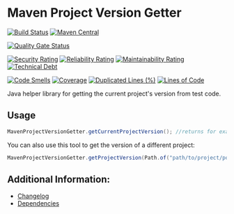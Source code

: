 # Maven Project Version Getter

[![Build Status](https://github.com/exasol/maven-project-version-getter/actions/workflows/ci-build.yml/badge.svg)](https://github.com/exasol/maven-project-version-getter/actions/workflows/ci-build.yml)
[![Maven Central](https://img.shields.io/maven-central/v/com.exasol/maven-project-version-getter)](https://search.maven.org/artifact/com.exasol/maven-project-version-getter)

[![Quality Gate Status](https://sonarcloud.io/api/project_badges/measure?project=com.exasol%3Amaven-project-version-getter&metric=alert_status)](https://sonarcloud.io/dashboard?id=com.exasol%3Amaven-project-version-getter)

[![Security Rating](https://sonarcloud.io/api/project_badges/measure?project=com.exasol%3Amaven-project-version-getter&metric=security_rating)](https://sonarcloud.io/dashboard?id=com.exasol%3Amaven-project-version-getter)
[![Reliability Rating](https://sonarcloud.io/api/project_badges/measure?project=com.exasol%3Amaven-project-version-getter&metric=reliability_rating)](https://sonarcloud.io/dashboard?id=com.exasol%3Amaven-project-version-getter)
[![Maintainability Rating](https://sonarcloud.io/api/project_badges/measure?project=com.exasol%3Amaven-project-version-getter&metric=sqale_rating)](https://sonarcloud.io/dashboard?id=com.exasol%3Amaven-project-version-getter)
[![Technical Debt](https://sonarcloud.io/api/project_badges/measure?project=com.exasol%3Amaven-project-version-getter&metric=sqale_index)](https://sonarcloud.io/dashboard?id=com.exasol%3Amaven-project-version-getter)

[![Code Smells](https://sonarcloud.io/api/project_badges/measure?project=com.exasol%3Amaven-project-version-getter&metric=code_smells)](https://sonarcloud.io/dashboard?id=com.exasol%3Amaven-project-version-getter)
[![Coverage](https://sonarcloud.io/api/project_badges/measure?project=com.exasol%3Amaven-project-version-getter&metric=coverage)](https://sonarcloud.io/dashboard?id=com.exasol%3Amaven-project-version-getter)
[![Duplicated Lines (%)](https://sonarcloud.io/api/project_badges/measure?project=com.exasol%3Amaven-project-version-getter&metric=duplicated_lines_density)](https://sonarcloud.io/dashboard?id=com.exasol%3Amaven-project-version-getter)
[![Lines of Code](https://sonarcloud.io/api/project_badges/measure?project=com.exasol%3Amaven-project-version-getter&metric=ncloc)](https://sonarcloud.io/dashboard?id=com.exasol%3Amaven-project-version-getter)

Java helper library for getting the current project's version from test code.

## Usage

```java
MavenProjectVersionGetter.getCurrentProjectVersion(); //returns for example "0.1.0"
```

You can also use this tool to get the version of a different project:

```java
MavenProjectVersionGetter.getProjectVersion(Path.of("path/to/project/pom.xml"));
```

## Additional Information:

* [Changelog](doc/changes/changelog.md)
* [Dependencies](dependencies.md)
